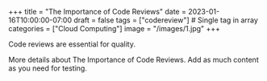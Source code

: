 +++
title = "The Importance of Code Reviews"
date = 2023-01-16T10:00:00-07:00
draft = false
tags = ["codereview"] # Single tag in array
categories = ["Cloud Computing"]
image = "/images/1.jpg"
+++

Code reviews are essential for quality.

More details about The Importance of Code Reviews. Add as much content as you need for testing.

